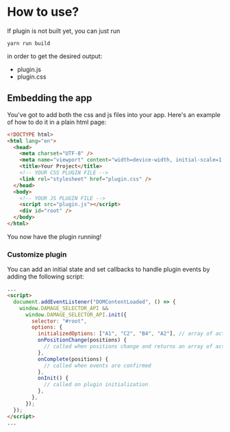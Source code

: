 # How to use?

If plugin is not built yet, you can just run

```
yarn run build
```

in order to get the desired output:

- plugin.js
- plugin.css

## Embedding the app

You've got to add both the css and js files into your app. Here's an example of how to do it in a plain html page:

```html
<!DOCTYPE html>
<html lang="en">
  <head>
    <meta charset="UTF-8" />
    <meta name="viewport" content="width=device-width, initial-scale=1.0" />
    <title>Your Project</title>
    <!-- YOUR CSS PLUGIN FILE -->
    <link rel="stylesheet" href="plugin.css" />
  </head>
  <body>
    <!-- YOUR JS PLUGIN FILE -->
    <script src="plugin.js"></script>
    <div id="root" />
  </body>
</html>
```

You now have the plugin running!

### Customize plugin

You can add an initial state and set callbacks to handle plugin events by adding the following script:

```html
...
<script>
  document.addEventListener("DOMContentLoaded", () => {
    window.DAMAGE_SELECTOR_API &&
      window.DAMAGE_SELECTOR_API.init({
        selector: "#root",
        options: {
          initializedOptions: ["A1", "C2", "B4", "A2"], // array of active positions
          onPositionChange(positions) {
            // called when positions change and returns an array of active positions
          },
          onComplete(positions) {
            // called when events are confirmed
          },
          onInit() {
            // called on plugin initialization
          },
        },
      });
  });
</script>
...
```
